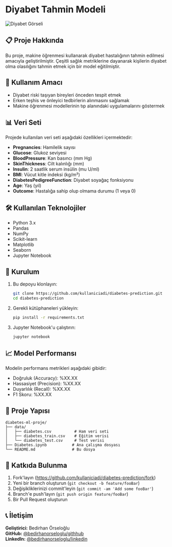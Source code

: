 # Diyabet Tahmin Modeli

![Diyabet Görseli](https://img.freepik.com/free-vector/diabetes-prevention-illustration_23-2148501894.jpg?w=800&t=st=1656789012~exp=1656789612~hmac=1f1a1b1b1b1b1b1b1b1b1b1b1b1b1b1b1b1b1b1b1b1b1b1b1b1b1b1b1b1b1b1b1b1b1)

## 📋 Proje Hakkında
Bu proje, makine öğrenmesi kullanarak diyabet hastalığının tahmin edilmesi amacıyla geliştirilmiştir. Çeşitli sağlık metriklerine dayanarak kişilerin diyabet olma olasılığını tahmin etmek için bir model eğitilmiştir.

## 🎯 Kullanım Amacı
- Diyabet riski taşıyan bireyleri önceden tespit etmek
- Erken teşhis ve önleyici tedbirlerin alınmasını sağlamak
- Makine öğrenmesi modellerinin tıp alanındaki uygulamalarını göstermek

## 📊 Veri Seti
Projede kullanılan veri seti aşağıdaki özellikleri içermektedir:
- **Pregnancies**: Hamilelik sayısı
- **Glucose**: Glukoz seviyesi
- **BloodPressure**: Kan basıncı (mm Hg)
- **SkinThickness**: Cilt kalınlığı (mm)
- **Insulin**: 2 saatlik serum insülin (mu U/ml)
- **BMI**: Vücut kitle indeksi (kg/m²)
- **DiabetesPedigreeFunction**: Diyabet soyağaç fonksiyonu
- **Age**: Yaş (yıl)
- **Outcome**: Hastalığa sahip olup olmama durumu (1 veya 0)

## 🛠️ Kullanılan Teknolojiler
- Python 3.x
- Pandas
- NumPy
- Scikit-learn
- Matplotlib
- Seaborn
- Jupyter Notebook

## 🚀 Kurulum
1. Bu depoyu klonlayın:
   ```bash
   git clone https://github.com/kullaniciadi/diabetes-prediction.git
   cd diabetes-prediction
   ```

2. Gerekli kütüphaneleri yükleyin:
   ```bash
   pip install -r requirements.txt
   ```

3. Jupyter Notebook'u çalıştırın:
   ```bash
   jupyter notebook
   ```

## 📈 Model Performansı
Modelin performans metrikleri aşağıdaki gibidir:
- Doğruluk (Accuracy): %XX.XX
- Hassasiyet (Precision): %XX.XX
- Duyarlılık (Recall): %XX.XX
- F1 Skoru: %XX.XX

## 📂 Proje Yapısı
```
diabetes-ml-proje/
├── data/
│   ├── diabetes.csv          # Ham veri seti
│   ├── diabetes_train.csv    # Eğitim verisi
│   └── diabetes_test.csv     # Test verisi
├── Diabetes.ipynb           # Ana çalışma dosyası
└── README.md                # Bu dosya
```

## 🤝 Katkıda Bulunma
1. Fork'layın (https://github.com/kullaniciadi/diabetes-prediction/fork)
2. Yeni bir branch oluşturun (`git checkout -b feature/fooBar`)
3. Değişikliklerinizi commit'leyin (`git commit -am 'Add some fooBar'`)
4. Branch'e push'layın (`git push origin feature/fooBar`)
5. Bir Pull Request oluşturun



## 📞 İletişim
**Geliştirici:** Bedirhan Örseloğlu  
**GitHub:** [@bedirhanorseloglu/githhub](https://github.com/bedirhanorseloglu)  
**LinkedIn:** [@bedirhanorseloglu/linkedin](https://www.linkedin.com/in/bedirhanorseloglu/)


